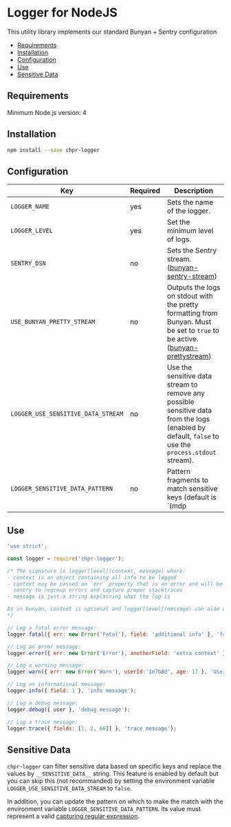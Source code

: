 # Logger for NodeJS

This utility library implements our standard Bunyan + Sentry configuration

<!-- TOC depthFrom:2 -->

- [Requirements](#requirements)
- [Installation](#installation)
- [Configuration](#configuration)
- [Use](#use)
- [Sensitive Data](#sensitive-data)

<!-- /TOC -->

## Requirements

Minimum Node.js version: 4

## Installation

```bash
npm install --save chpr-logger
```

## Configuration

| Key                      | Required | Description                                                                                                                                                                       |
|--------------------------|----------|-----------------------------------------------------------------------------------------------------------------------------------------------------------------------------------|
| `LOGGER_NAME`              | yes      | Sets the name of the logger.                                                                                                                                                      |
| `LOGGER_LEVEL`             | yes      | Set the minimum level of logs.                                                                                                                                                    |
| `SENTRY_DSN`               | no       | Sets the Sentry stream. ([bunyan-sentry-stream](https://www.npmjs.com/package/bunyan-sentry-stream))                                                                              |
| `USE_BUNYAN_PRETTY_STREAM` | no       | Outputs the logs on stdout with the pretty formatting from Bunyan. Must be set to `true` to be active. ([bunyan-prettystream](https://www.npmjs.com/package/bunyan-prettystream)) |
| `LOGGER_USE_SENSITIVE_DATA_STREAM` | no       | Use the sensitive data stream to remove any possible sensitive data from the logs (enabled by default, `false` to use the `process.stdout` stream). |
| `LOGGER_SENSITIVE_DATA_PATTERN` | no       | Pattern fragments to match sensitive keys (default is `(mdp|password|authorization|token|pwd|auth)`). |

## Use

```javascript
'use strict';

const logger = require('chpr-logger');

/* The signature is logger[level](context, message) where:
- context is an object containing all info to be logged
- context may be passed an `err` property that is an error and will be used by
  sentry to regroup errors and capture proper stacktraces
- message is just a string explaining what the log is

As in bunyan, context is optional and logger[level](message) can also work.
*/

// Log a fatal error message:
logger.fatal({ err: new Error('Fatal'), field: 'additional info' }, 'fatal message');

// Log an error message:
logger.error({ err: new Error('Error'), anotherField: 'extra context' }, 'error message');

// Log a warning message:
logger.warn({ err: new Error('Warn'), userId:'1e7b8d', age: 17 }, 'User is under 18');

// Log an informational message:
logger.info({ field: 1 }, 'info message');

// Log a debug message:
logger.debug({ user }, 'debug message');

// Log a trace message:
logger.trace({ fields: [1, 2, 66]] }, 'trace message');

```

## Sensitive Data

`chpr-logger` can filter sensitive data based on specific keys and replace the
values by `__SENSITIVE_DATA__` string. This feature is enabled by default but
you can skip this (not recommanded) by setting the environment variable
`LOGGER_USE_SENSITIVE_DATA_STREAM` to `false`.

In addition, you can update the pattern on which to make the match with the
environment variable `LOGGER_SENSITIVE_DATA_PATTERN`. Its value must represent
a valid [capturing regular expression](https://developer.mozilla.org/fr/docs/Web/JavaScript/Reference/Objets_globaux/RegExp#group_back).
